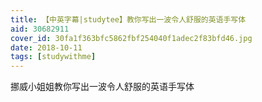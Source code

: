 ```yaml
---
title: 【中英字幕|studytee】教你写出一波令人舒服的英语手写体
aid: 30682911
cover_id: 30fa1f363bfc5862fbf254040f1adec2f83bfd46.jpg
date: 2018-10-11
tags: [studywithme]
---
```

挪威小姐姐教你写出一波令人舒服的英语手写体